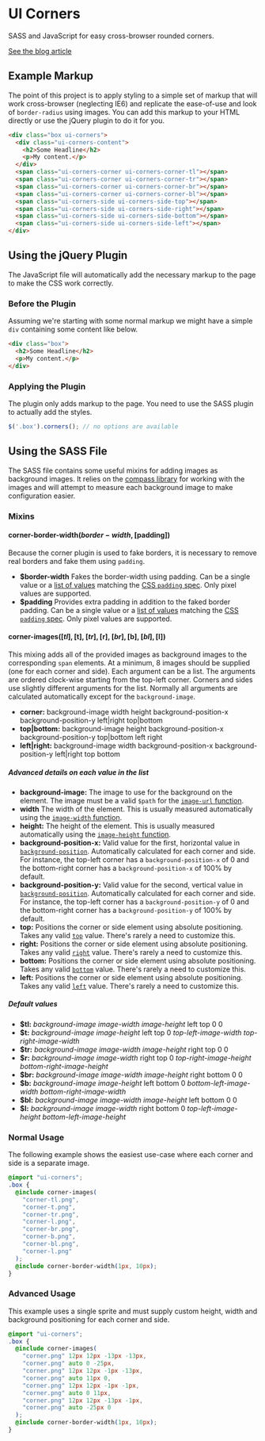 # UI Corners
SASS and JavaScript for easy cross-browser rounded corners.

[See the blog article](http://heygrady.com/blog/2011/08/25/using-images-and-javascript-and-compass-for-easy-cross-browser-rounded-corners/)

## Example Markup
The point of this project is to apply styling to a simple set of markup that will work cross-browser (neglecting IE6) and replicate the ease-of-use and look of `border-radius` using images. You can add this markup to your HTML directly or use the jQuery plugin to do it for you.

```html
<div class="box ui-corners">
  <div class="ui-corners-content">
    <h2>Some Headline</h2>
    <p>My content.</p>
  </div>
  <span class="ui-corners-corner ui-corners-corner-tl"></span>
  <span class="ui-corners-corner ui-corners-corner-tr"></span>
  <span class="ui-corners-corner ui-corners-corner-br"></span>
  <span class="ui-corners-corner ui-corners-corner-bl"></span>
  <span class="ui-corners-side ui-corners-side-top"></span>
  <span class="ui-corners-side ui-corners-side-right"></span>
  <span class="ui-corners-side ui-corners-side-bottom"></span>
  <span class="ui-corners-side ui-corners-side-left"></span>
</div>
```

## Using the jQuery Plugin
The JavaScript file will automatically add the necessary markup to the page to make the CSS work correctly.

### Before the Plugin
Assuming we're starting with some normal markup we might have a simple `div` containing some content like below.

```html
<div class="box">
  <h2>Some Headline</h2>
  <p>My content.</p>
</div>
```

### Applying the Plugin
The plugin only adds markup to the page. You need to use the SASS plugin to actually add the styles.

```javascript
$('.box').corners(); // no options are available
```

## Using the SASS File
The SASS file contains some useful mixins for adding images as background images. It relies on the [compass library](http://compass-style.org/) for working with the images and will attempt to measure each background image to make configuration easier.

### Mixins
#### corner-border-width($border-width, [$padding])
Because the corner plugin is used to fake borders, it is necessary to remove real borders and fake them using `padding`.

- **$border-width** Fakes the border-width using padding. Can be a single value or a [list of values](http://sass-lang.com/docs/yardoc/file.SASS_REFERENCE.html#lists) matching the [CSS `padding` spec](https://developer.mozilla.org/en/CSS/padding). Only pixel values are supported.
- **$padding** Provides extra padding in addition to the faked border padding. Can be a single value or a [list of values](http://sass-lang.com/docs/yardoc/file.SASS_REFERENCE.html#lists) matching the [CSS `padding` spec](https://developer.mozilla.org/en/CSS/padding). Only pixel values are supported.

#### corner-images([$tl], [$t], [$tr], [$r], [$br], [$b], [$bl], [$l])
This mixing adds all of the provided images as background images to the corresponding `span` elements. At a minimum, 8 images should be supplied (one for each corner and side). Each argument can be a list. The arguments are ordered clock-wise starting from the top-left corner. Corners and sides use slightly different arguments for the list. Normally all arguments are calculated automatically except for the `background-image`.

- **corner:** background-image width height background-position-x background-position-y left|right top|bottom
- **top|bottom:** background-image height background-position-x background-position-y top|bottom left right
- **left|right:** background-image width background-position-x background-position-y left|right top bottom

##### Advanced details on each value in the list

- **background-image:** The image to use for the background on the element. The image must be a valid `$path` for the [`image-url` function](http://compass-style.org/reference/compass/helpers/urls/#image-url).
- **width** The width of the element. This is usually measured automatically using the [`image-width` function](http://compass-style.org/reference/compass/helpers/image-dimensions/#image-width).
- **height:** The height of the element. This is usually measured automatically using the [`image-height` function](http://compass-style.org/reference/compass/helpers/image-dimensions/#image-height).
- **background-position-x:** Valid value for the first, horizontal value in [`background-position`](https://developer.mozilla.org/en/CSS/background-position). Automatically calculated for each corner and side. For instance, the top-left corner has a `background-position-x` of 0 and the bottom-right corner has a `background-position-x` of 100% by default.
- **background-position-y:** Valid value for the second, vertical value in [`background-position`](https://developer.mozilla.org/en/CSS/background-position). Automatically calculated for each corner and side. For instance, the top-left corner has a `background-position-y` of 0 and the bottom-right corner has a `background-position-y` of 100% by default.
- **top:** Positions the corner or side element using absolute positioning. Takes any valid [`top`](https://developer.mozilla.org/en/CSS/top) value. There's rarely a need to customize this.
- **right:** Positions the corner or side element using absolute positioning. Takes any valid [`right`](https://developer.mozilla.org/en/CSS/right) value. There's rarely a need to customize this.
- **bottom:** Positions the corner or side element using absolute positioning. Takes any valid [`bottom`](https://developer.mozilla.org/en/CSS/bottom) value. There's rarely a need to customize this.
- **left:** Positions the corner or side element using absolute positioning. Takes any valid [`left`](https://developer.mozilla.org/en/CSS/left) value. There's rarely a need to customize this.

##### Default values

- **$tl:** *background-image* *image-width* *image-height* left top 0 0
- **$t:** *background-image* *image-height* left top 0 *top-left-image-width* *top-right-image-width*
- **$tr:** *background-image* *image-width* *image-height* right top 0 0
- **$r:** *background-image* *image-width* right top 0 *top-right-image-height* *bottom-right-image-height*
- **$br:** *background-image* *image-width* *image-height* right bottom 0 0
- **$b:** *background-image* *image-height* left bottom 0 *bottom-left-image-width* *bottom-right-image-width*
- **$bl:** *background-image* *image-width* *image-height* left bottom 0 0
- **$l:** *background-image* *image-width* right bottom 0 *top-left-image-height* *bottom-left-image-height*

### Normal Usage
The following example shows the easiest use-case where each corner and side is a separate image.

```css
@import "ui-corners";
.box {
  @include corner-images(
    "corner-tl.png",
    "corner-t.png",
    "corner-tr.png",
    "corner-l.png",
    "corner-br.png",
    "corner-b.png",
    "corner-bl.png",
    "corner-l.png"
  );
  @include corner-border-width(1px, 10px);
}
```

### Advanced Usage
This example uses a single sprite and must supply custom height, width and background positioning for each corner and side.

```css
@import "ui-corners";
.box {
  @include corner-images(
    "corner.png" 12px 12px -13px -13px,
    "corner.png" auto 0 -25px,
    "corner.png" 12px 12px -1px -13px,
    "corner.png" auto 11px 0,
    "corner.png" 12px 12px -1px -1px,
    "corner.png" auto 0 11px,
    "corner.png" 12px 12px -13px -1px,
    "corner.png" auto -25px 0
  );
  @include corner-border-width(1px, 10px);
}
